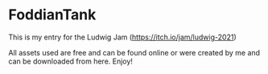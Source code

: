 # FoddianTank
This is my entry for the Ludwig Jam (https://itch.io/jam/ludwig-2021)

All assets used are free and can be found online or were created by me and can be downloaded from here. Enjoy!
